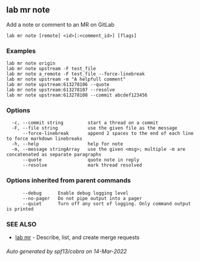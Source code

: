 ## lab mr note

Add a note or comment to an MR on GitLab

```
lab mr note [remote] <id>[:<comment_id>] [flags]
```

### Examples

```
lab mr note origin
lab mr note upstream -F test_file
lab mr note a_remote -F test_file --force-linebreak
lab mr note upstream -m "A helpfull comment"
lab mr note upstream:613278106 --quote
lab mr note upstream:613278107 --resolve
lab mr note upstream:613278108 --commit abcdef123456
```

### Options

```
  -c, --commit string         start a thread on a commit
  -F, --file string           use the given file as the message
      --force-linebreak       append 2 spaces to the end of each line to force markdown linebreaks
  -h, --help                  help for note
  -m, --message stringArray   use the given <msg>; multiple -m are concatenated as separate paragraphs
      --quote                 quote note in reply
      --resolve               mark thread resolved
```

### Options inherited from parent commands

```
      --debug      Enable debug logging level
      --no-pager   Do not pipe output into a pager
      --quiet      Turn off any sort of logging. Only command output is printed
```

### SEE ALSO

* [lab mr](lab_mr.md)	 - Describe, list, and create merge requests

###### Auto generated by spf13/cobra on 14-Mar-2022
